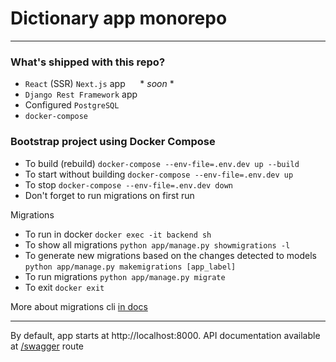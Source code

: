 # Dictionary app monorepo
___

### What's shipped with this repo?
- `React` (SSR) `Next.js` app &nbsp;&nbsp;&nbsp;&nbsp; * *soon* *
- `Django Rest Framework` app
- Configured `PostgreSQL`
- `docker-compose`

### Bootstrap project using Docker Compose
- To build (rebuild) `docker-compose --env-file=.env.dev up --build`
- To start without building `docker-compose --env-file=.env.dev up`
- To stop `docker-compose --env-file=.env.dev down`
- Don't forget to run migrations on first run

Migrations
- To run in docker `docker exec -it backend sh`
- To show all migrations `python app/manage.py showmigrations -l`
- To generate new migrations based on the changes detected to models `python app/manage.py makemigrations [app_label]`
- To run migrations `python app/manage.py migrate`
- To exit `docker exit`

More about migrations cli [in docs](https://docs.djangoproject.com/en/4.1/topics/migrations/)

___
By default, app starts at http://localhost:8000. API documentation available at [/swagger](http://localhost:8000/swagger) route
